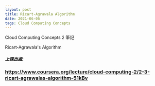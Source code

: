 ```yaml
---
layout: post
title: Ricart-Agrawala Algorithm
date: 2021-06-06
tags: Cloud Computing Concepts 
---
```


Cloud Computing Concepts 2 筆記

Ricart-Agrawala's Algorithm

<object data="/images/Ricart-Agrawala.pdf" type="application/pdf" width="100%" height="900px"> 
</object>



##### 上課出處:

### https://www.coursera.org/lecture/cloud-computing-2/2-3-ricart-agrawalas-algorithm-51kBv
